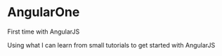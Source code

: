 # AngularOne

First time with AngularJS

Using what I can learn from small tutorials to get started with AngularJS
